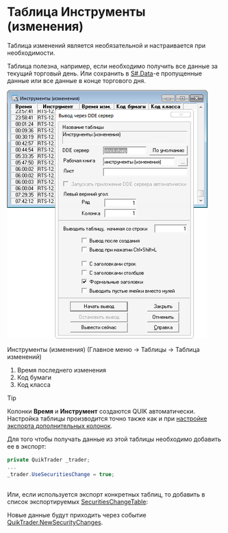 # Таблица Инструменты (изменения)

Таблица изменений является необязательной и настраивается при необходимости.

Таблица полезна, например, если необходимо получить все данные за текущий торговый день. Или сохранить в [S\#.Data](Hydra.md)\-е пропущенные данные или все данные в конце торгового дня. 

![Инструменты (изменения) (Главное меню \-\> Таблицы \-\> Таблица изменений)](../images/security_changes_dde.png)

Инструменты (изменения) (Главное меню \-\> Таблицы \-\> Таблица изменений)

1. Время последнего изменения
2. Код бумаги
3. Код класса

> [!TIP]
> Колонки **Время** и **Инструмент** создаются QUIK автоматически.  
> Настройка таблицы производится точно также как и при [настройке экспорта дополнительных колонок](QuikExtendedInfoByDde.md).

Для того чтобы получать данные из этой таблицы необходимо добавить ее в экспорт:

```cs
private QuikTrader _trader;
...
_trader.UseSecuritiesChange = true;
		
```

Или, если используется экспорт конкретных таблиц, то добавить в список экспортируемых [SecuritiesChangeTable](xref:StockSharp.Quik.QuikTrader.SecuritiesChangeTable):

Новые данные будут приходить через событие [QuikTrader.NewSecurityChanges](xref:StockSharp.Quik.QuikTrader.NewSecurityChanges).
